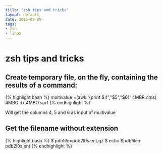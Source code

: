 ```yaml
---
title: "zsh tips and tricks"
layout: default
date: 2015-09-29
tags:
- zsh
- linux
---
```


# zsh tips and tricks

## Create temporary file, on the fly, containing the results of a command:

{% highlight bash %}
multivalue =(awk '{print $4","$5","$6}' 4MBR.dms) 4MBO.dx 4MBO.surf
{% endhighlight %}

Will get the columns 4, 5 and 6 as input of multivalue

## Get the filename without extension

{% highlight bash %}
$ pdbfile=pdb2l0s.ent.gz
$ echo $pdbfile:r
pdb2l0s.ent
{% endhighlight %}
